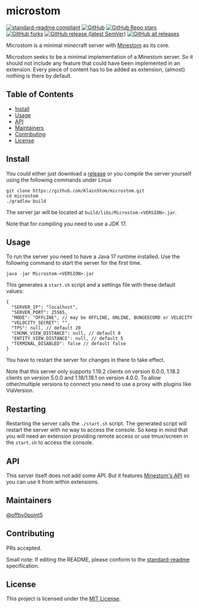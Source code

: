 # microstom

[![standard-readme compliant](https://img.shields.io/badge/standard--readme-OK-green.svg?style=flat-square)](https://github.com/RichardLitt/standard-readme)
[![GitHub](https://img.shields.io/github/license/KlainStom/microstom?style=flat-square&color=b2204c)](https://github.com/KlainStom/microstom/blob/master/LICENSE)
[![GitHub Repo stars](https://img.shields.io/github/stars/KlainStom/microstom?style=flat-square)](https://github.com/KlainStom/microstom/stargazers)
[![GitHub forks](https://img.shields.io/github/forks/KlainStom/microstom?style=flat-square)](https://github.com/KlainStom/microstom/network/members)
[![GitHub release (latest SemVer)](https://img.shields.io/github/v/release/KlainStom/microstom?style=flat-square)](https://github.com/KlainStom/microstom/releases/latest)
[![GitHub all releases](https://img.shields.io/github/downloads/KlainStom/microstom/total?style=flat-square)](https://github.com/KlainStom/microstom/releases)

Microstom is a minimal minecraft server with [Minestom](https://github.com/Minestom/Minestom) as its core.

Microstom seeks to be a minimal implementation of a Minestom server.
So it should not include any feature that could have been implemented in an extension.
Every piece of content has to be added as extension, (almost) nothing is there by default.

## Table of Contents

- [Install](#install)
- [Usage](#usage)
- [API](#api)
- [Maintainers](#maintainers)
- [Contributing](#contributing)
- [License](#license)

## Install
You could either just download a [release](https://github.com/KlainStom/microstom/releases) or you compile the server yourself using the following commands under Linux
```shell
git clone https://github.com/KlainStom/microstom.git
cd microstom
./gradlew build
```
The server jar will be located at `build/libs/Microstom-<VERSION>.jar`.

Note that for compiling you need to use a JDK 17.

## Usage
To run the server you need to have a Java 17 runtime installed.
Use the following command to start the server for the first time.
```shell
java -jar Microstom-<VERSION>.jar
```
This generates a `start.sh` script and a settings file with these default values:
```json5
{
  "SERVER_IP": "localhost",
  "SERVER_PORT": 25565,
  "MODE": "OFFLINE", // may be OFFLINE, ONLINE, BUNGEECORD or VELOCITY
  "VELOCITY_SECRET": "",
  "TPS": null, // default 20
  "CHUNK_VIEW_DISTANCE": null, // default 8
  "ENTITY_VIEW_DISTANCE": null, // default 5
  "TERMINAL_DISABLED": false // default false
}
```
You have to restart the server for changes in there to take effect.

Note that this server only supports 1.19.2 clients on version 6.0.0, 1.18.2 clients on version 5.0.0 and 1.18/1.18.1 on version 4.0.0. To allow other/multiple versions to connect you need to use a proxy with plugins like ViaVersion.

## Restarting
Restarting the server calls the `./start.sh` script.
The generated script will restart the server with no way to access the console.
So keep in mind that you will need an extension providing remote access or use tmux/screen in the `start.sh` to access the console.


## API
This server itself does not add some API. But it features [Minestom's API](https://github.com/Minestom/Minestom) so you can use it from within extensions.

## Maintainers

[@offby0point5](https://github.com/offby0point5)

## Contributing

PRs accepted.

Small note: If editing the README, please conform to the [standard-readme](https://github.com/RichardLitt/standard-readme) specification.

## License

This project is licensed under the [MIT License](LICENSE).

